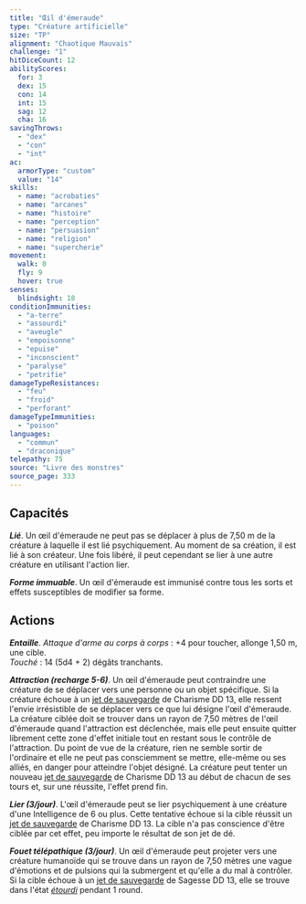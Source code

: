```yaml
---
title: "Œil d'émeraude"
type: "Créature artificielle"
size: "TP"
alignment: "Chaotique Mauvais"
challenge: "1"
hitDiceCount: 12
abilityScores:
  for: 3
  dex: 15
  con: 14
  int: 15
  sag: 12
  cha: 16
savingThrows:
  - "dex"
  - "con"
  - "int"
ac:
  armorType: "custom"
  value: "14"
skills:
  - name: "acrobaties"
  - name: "arcanes"
  - name: "histoire"
  - name: "perception"
  - name: "persuasion"
  - name: "religion"
  - name: "supercherie"
movement:
  walk: 0
  fly: 9
  hover: true
senses:
  blindsight: 18
conditionImmunities:
  - "a-terre"
  - "assourdi"
  - "aveugle"
  - "empoisonne"
  - "epuise"
  - "inconscient"
  - "paralyse"
  - "petrifie"
damageTypeResistances:
  - "feu"
  - "froid"
  - "perforant"
damageTypeImmunities:
  - "poison"
languages:
  - "commun"
  - "draconique"
telepathy: 75
source: "Livre des monstres"
source_page: 333
---
```

## Capacités
_**Lié**_. Un œil d'émeraude ne peut pas se déplacer à plus de 7,50 m de la créature à laquelle il est lié psychiquement. Au moment de sa création, il est lié à son créateur. Une fois libéré, il peut cependant se lier à une autre créature en utilisant l'action lier.

_**Forme immuable**_. Un œil d'émeraude est immunisé contre tous les sorts et effets susceptibles de modifier sa forme.

## Actions
_**Entaille**_. _Attaque d'arme au corps à corps_ : +4 pour toucher, allonge 1,50 m, une cible.  
_Touché_ : 14 (5d4 + 2) dégâts tranchants.

_**Attraction (recharge 5-6)**_. Un œil d'émeraude peut contraindre une créature de se déplacer vers une personne ou un objet spécifique. Si la créature échoue à un [jet de sauvegarde](/utiliser-les-caracteristiques/#jets-de-sauvegarde) de Charisme DD 13, elle ressent l'envie irrésistible de se déplacer vers ce que lui désigne l'œil d'émeraude. La créature ciblée doit se trouver dans un rayon de 7,50 mètres de l'œil d'émeraude quand l'attraction est déclenchée, mais elle peut ensuite quitter librement cette zone d'effet initiale tout en restant sous le contrôle de l'attraction. Du point de vue de la créature, rien ne semble sortir de l'ordinaire et elle ne peut pas consciemment se mettre, elle-même ou ses alliés, en danger pour atteindre l'objet désigné. La créature peut tenter un nouveau [jet de sauvegarde](/utiliser-les-caracteristiques/#jets-de-sauvegarde) de Charisme DD 13 au début de chacun de ses tours et, sur une réussite, l'effet prend fin.

_**Lier (3/jour)**_. L'œil d'émeraude peut se lier psychiquement à une créature d'une Intelligence de 6 ou plus. Cette tentative échoue si la cible réussit un [jet de sauvegarde](/utiliser-les-caracteristiques/#jets-de-sauvegarde) de Charisme DD 13. La cible n'a pas conscience d'être ciblée par cet effet, peu importe le résultat de son jet de dé.

_**Fouet télépathique (3/jour)**_. Un œil d'émeraude peut projeter vers une créature humanoïde qui se trouve dans un rayon de 7,50 mètres une vague d'émotions et de pulsions qui la submergent et qu'elle a du mal à contrôler. Si la cible échoue à un [jet de sauvegarde](/utiliser-les-caracteristiques/#jets-de-sauvegarde) de Sagesse DD 13, elle se trouve dans l'état [_étourdi_](/gerer-la-sante-du-personnage/#etourdi) pendant 1 round.
